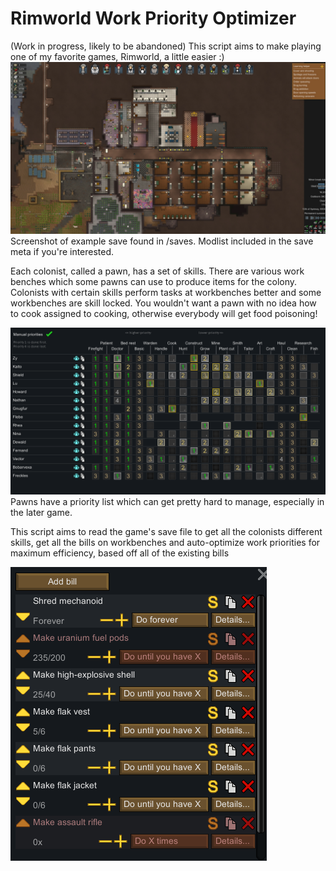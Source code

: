 # Rimworld Work Priority Optimizer
(Work in progress, likely to be abandoned)
This script aims to make playing one of my favorite games, Rimworld, a little easier :)
![enter image description here](https://github.com/will-turner123/rimworld-work-optimizer/blob/main/img/overview.jpg?raw=true)
Screenshot of example save found in /saves. Modlist included in the save meta if you're interested.

Each colonist, called a pawn, has a set of skills. There are various work benches which some pawns can use to produce items for the colony. Colonists with certain skills perform tasks at workbenches better and some workbenches are skill locked. You wouldn't want a pawn with no idea how to cook assigned to cooking, otherwise everybody will get food poisoning!

![enter image description here](https://github.com/will-turner123/rimworld-work-optimizer/blob/main/img/priorities.png?raw=true)
Pawns have a priority list which can get pretty hard to manage, especially in the later game. 

This script aims to read the game's save file to get all the colonists different skills, get all the bills on workbenches and auto-optimize work priorities for maximum efficiency, based off all of the existing bills

![enter image description here](https://github.com/will-turner123/rimworld-work-optimizer/blob/main/img/bills.png?raw=true) 
